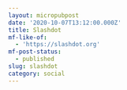 ```yaml
---
layout: micropubpost
date: '2020-10-07T13:12:00.000Z'
title: Slashdot
mf-like-of:
  - 'https://slashdot.org'
mf-post-status:
  - published
slug: slashdot
category: social
---
```

